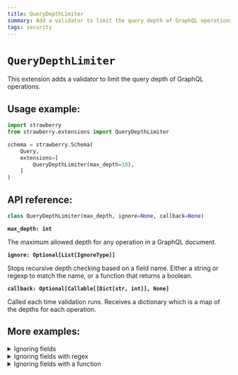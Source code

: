 ```yaml
---
title: QueryDepthLimiter
summary: Add a validator to limit the query depth of GraphQL operations.
tags: security
---
```


# `QueryDepthLimiter`

This extension adds a validator to limit the query depth of GraphQL operations.

## Usage example:

```python
import strawberry
from strawberry.extensions import QueryDepthLimiter

schema = strawberry.Schema(
    Query,
    extensions=[
        QueryDepthLimiter(max_depth=10),
    ]
)
```

## API reference:

```python
class QueryDepthLimiter(max_depth, ignore=None, callback=None)
```

**`max_depth: int`**

The maximum allowed depth for any operation in a GraphQL document.

**`ignore: Optional[List[IgnoreType]]`**

Stops recursive depth checking based on a field name.
Either a string or regexp to match the name, or a function that returns
a boolean.

**`callback: Optional[Callable[[Dict[str, int]], None]`**

Called each time validation runs. Receives a dictionary which is a
map of the depths for each operation.

## More examples:

<details>
  <summary>Ignoring fields</summary>

```python
import strawberry
from strawberry.extensions import QueryDepthLimiter

schema = strawberry.Schema(
    Query,
    extensions=[
        QueryDepthLimiter(
          max_depth=2,
          ignore=["user"]
        ),
    ]
)

# This query fails
schema.execute("""
  query TooDeep {
    book {
      author {
        publishedBooks {
          title
        }
      }
    }
  }
""")

# This query succeeds because the `user` field is ignored
schema.execute("""
  query NotTooDeep {
    user {
      favouriteBooks {
        author {
          publishedBooks {
            title
          }
        }
      }
    }
  }
""")
```

</details>

<details>
  <summary>Ignoring fields with regex</summary>

```python
import re
import strawberry
from strawberry.extensions import QueryDepthLimiter

schema = strawberry.Schema(
    Query,
    extensions=[
        QueryDepthLimiter(
          max_depth=2,
          ignore=[re.compile(r".*favourite.*"]
        ),
    ]
)

# This query succeeds because an field that contains `favourite` is ignored
schema.execute("""
  query NotTooDeep {
    user {
      favouriteBooks {
        author {
          publishedBooks {
            title
          }
        }
      }
    }
  }
""")
```

</details>

<details>
  <summary>Ignoring fields with a function</summary>

```python
import strawberry
from strawberry.extensions import QueryDepthLimiter

schema = strawberry.Schema(
    Query,
    extensions=[
        QueryDepthLimiter(
          max_depth=2,
          ignore=[lambda field_name: field_name == "user"]
        ),
    ]
)

schema.execute("""
  query NotTooDeep {
    user {
      favouriteBooks {
        author {
          publishedBooks {
            title
          }
        }
      }
    }
  }
""")
```

</details>
